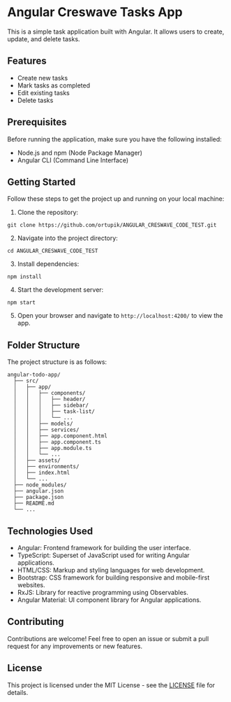 
# Angular Creswave Tasks App

This is a simple task application built with Angular. It allows users to create, update, and delete tasks.

## Features

- Create new tasks
- Mark tasks as completed
- Edit existing tasks
- Delete tasks

## Prerequisites

Before running the application, make sure you have the following installed:

- Node.js and npm (Node Package Manager)
- Angular CLI (Command Line Interface)

## Getting Started

Follow these steps to get the project up and running on your local machine:

1. Clone the repository:

```
git clone https://github.com/ortupik/ANGULAR_CRESWAVE_CODE_TEST.git
```

2. Navigate into the project directory:

```
cd ANGULAR_CRESWAVE_CODE_TEST
```

3. Install dependencies:

```
npm install
```

4. Start the development server:

```
npm start
```

5. Open your browser and navigate to `http://localhost:4200/` to view the app.

## Folder Structure

The project structure is as follows:

```
angular-todo-app/
  ├── src/
  │   ├── app/
  │   │   ├── components/
  │   │   │   ├── header/
  │   │   │   ├── sidebar/
  │   │   │   ├── task-list/
  │   │   │   └── ...
  │   │   ├── models/
  │   │   ├── services/
  │   │   ├── app.component.html
  │   │   ├── app.component.ts
  │   │   ├── app.module.ts
  │   │   └── ...
  │   ├── assets/
  │   ├── environments/
  │   ├── index.html
  │   └── ...
  ├── node_modules/
  ├── angular.json
  ├── package.json
  ├── README.md
  └── ...
```

## Technologies Used

- Angular: Frontend framework for building the user interface.
- TypeScript: Superset of JavaScript used for writing Angular applications.
- HTML/CSS: Markup and styling languages for web development.
- Bootstrap: CSS framework for building responsive and mobile-first websites.
- RxJS: Library for reactive programming using Observables.
- Angular Material: UI component library for Angular applications.

## Contributing

Contributions are welcome! Feel free to open an issue or submit a pull request for any improvements or new features.

## License

This project is licensed under the MIT License - see the [LICENSE](LICENSE) file for details.
```